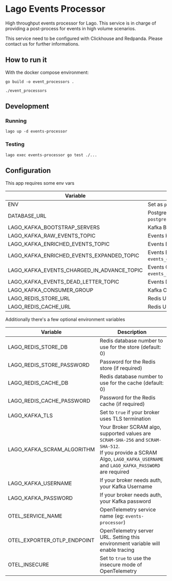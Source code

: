 # Lago Events Processor

High throughput events processor for Lago.
This service is in charge of providing a post-process for events in high volume scenarios.

This service need to be configured with Clickhouse and Redpanda. Please contact us for further informations.

## How to run it

With the docker compose environment:

```shell
go build -o event_processors .

./event_processors
```

## Development

### Running

```shell
lago up -d events-processor
```

### Testing

```shell
lago exec events-processor go test ./...
```

## Configuration

This app requires some env vars

| Variable                                    | Description                                                                                   |
|---------------------------------------------|-----------------------------------------------------------------------------------------------|
| ENV                                         | Set as `production` to not load `.env` file                                                   |
| DATABASE_URL                                | PostgreSQL server URL (eg: `postgresql://lago_user:lago_password@lago_server:5432/lago_db`)   |
| LAGO_KAFKA_BOOTSTRAP_SERVERS                | Kafka Brokers list URL with port (eg: `"redpanda:9092,kafka:9092"`)                                              |
| LAGO_KAFKA_RAW_EVENTS_TOPIC                 | Events Kafka Topic (eg: `events_raw`)                                                         |
| LAGO_KAFKA_ENRICHED_EVENTS_TOPIC            | Events Enriched Kafka Topic (eg: `events_enriched`)                                           |
| LAGO_KAFKA_ENRICHED_EVENTS_EXPANDED_TOPIC   | Events Enriched Expanded Kafka Topic (eg: `events_enriched_expanded`)                         |
| LAGO_KAFKA_EVENTS_CHARGED_IN_ADVANCE_TOPIC  | Events Charge In Advance Kafka Topic (eg: `events_charge_in_advance`)                         |
| LAGO_KAFKA_EVENTS_DEAD_LETTER_TOPIC         | Events Dead Letter Queue (eg: `events_dead_letter`)                                           |
| LAGO_KAFKA_CONSUMER_GROUP                   | Kafka Consumer Group Name for Post Processing                                                 |
| LAGO_REDIS_STORE_URL                        | Redis URL to store subscription refresh IDs                                                   |
| LAGO_REDIS_CACHE_URL                        | Redis URL to store charge usage cache entries                                                 |


Additionally there's a few optional environment variables

| Variable                      | Description                                                                                                                        |
|-------------------------------|------------------------------------------------------------------------------------------------------------------------------------|
| LAGO_REDIS_STORE_DB           | Redis database number to use for the store (default: 0)                                                                            |
| LAGO_REDIS_STORE_PASSWORD     | Password for the Redis store (if required)                                                                                         |
| LAGO_REDIS_CACHE_DB           | Redis database number to use for the cache (default: 0)                                                                            |
| LAGO_REDIS_CACHE_PASSWORD     | Password for the Redis cache (if required)                                                                                         |
| LAGO_KAFKA_TLS                | Set to `true` if your broker uses TLS termination                                                                                  |
| LAGO_KAFKA_SCRAM_ALGORITHM    | Your Broker SCRAM algo, supported values are `SCRAM-SHA-256` and `SCRAM-SHA-512`. <br> If you provide a SCRAM Algo, `LAGO_KAFKA_USERNAME` and `LAGO_KAFKA_PASSWORD` are required |
| LAGO_KAFKA_USERNAME           | If your broker needs auth, your Kafka Username                                                                                     |
| LAGO_KAFKA_PASSWORD           | If your broker needs auth, your Kafka password                                                                                     |
| OTEL_SERVICE_NAME             | OpenTelemetry service name (eg: `events-processor`)                                                                                |
| OTEL_EXPORTER_OTLP_ENDPOINT   | OpenTelemetry server URL. Setting this environment variable will enable tracing                                                    |
| OTEL_INSECURE                 | Set to `true` to use the insecure mode of OpenTelemetry                                                                            |
